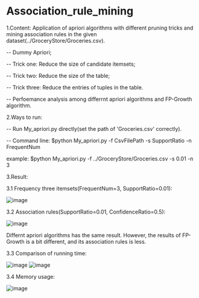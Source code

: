 # Association_rule_mining
1.Content: Application of apriori algorithms with different pruning tricks and mining association rules in the given dataset(../GroceryStore/Groceries.csv).

-- Dummy Apriori;

-- Trick one: Reduce the size of candidate itemsets;

-- Trick two: Reduce the size of the table;

-- Trick three: Reduce the entries of tuples in the table.

-- Perfoemance analysis among differrnt apriori algorithms and FP-Growth algorithm.


2.Ways to run:

-- Run My_apriori.py directly(set the path of 'Groceries.csv' correctly).

-- Command line: $python My_apriori.py -f CsvFilePath -s SupportRatio -n FrequentNum

example: $python My_apriori.py -f ../GroceryStore/Groceries.csv -s 0.01 -n 3


3.Result:

3.1 Frequency three itemsets(FrequentNum=3, SupportRatio=0.01):

![image](https://user-images.githubusercontent.com/68360191/116813061-81675e00-ab84-11eb-96ff-25e167f0c767.png)


3.2 Association rules(SupportRatio=0.01, ConfidenceRatio=0.5):

![image](https://user-images.githubusercontent.com/68360191/116813211-4ade1300-ab85-11eb-9b4f-f7bf379fcb2d.png)

Differnt apriori algorithms has the same result. However, the results of FP-Growth is a bit different, and its association rules is less.

3.3 Comparison of running time:

![image](https://user-images.githubusercontent.com/68360191/116813237-73fea380-ab85-11eb-9412-78892c29b57a.png)
![image](https://user-images.githubusercontent.com/68360191/116813240-782ac100-ab85-11eb-8a80-583fdda04ff2.png)

3.4 Memory usage:

![image](https://user-images.githubusercontent.com/68360191/116813260-8d9feb00-ab85-11eb-885d-4dae5c7d12c9.png)
